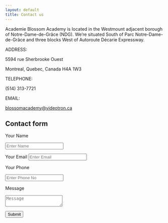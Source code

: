 ```yaml
---
layout: default
title: Contact us
---
```

Academie Blossom Academy is located in the Westmount adjacent borough of Notre-Dame-de-Grâce (NDG). We’re situated South of Parc Notre-Dame-de-Grâce and three blocks West of Autoroute Décarie Expressway.

ADDRESS:

5594 rue Sherbrooke Ouest

Montreal, Quebec, Canada  H4A 1W3

TELEPHONE: 

(514) 313-7721

EMAIL:

blossomacademy@videotron.ca

## Contact form
<form method="POST" action="https://formspree.io/blossomacademy@videotron.ca">
  <input type="hidden" name="_subject" value="Website contact" />
  <label>Your Name</label>
  <p>
  <input type="text" name="name" placeholder="Enter Name">
  </p>
  <label>Your Email</label>
  
  <input type="email" name="email" placeholder="Enter Email">
  
  <label>Your Phone</label>
  
  <input type="phone" name="phone" placeholder="Enter Phone No">
  
  <label>Message</label>
  
  <textarea name="message" placeholder="Message"></textarea>
  
  <button type="submit">Submit</button>
  
  <input type="hidden" name="_next" value="http://www.blossomacademy.info/" />
</form>
